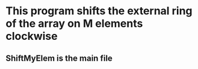 # This program shifts the external ring of the array on M elements clockwise
## ShiftMyElem is the main file
